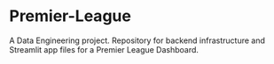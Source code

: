 # Premier-League
A Data Engineering project. Repository for backend infrastructure and Streamlit app files for a Premier League Dashboard.

